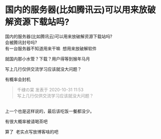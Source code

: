 # 国内的服务器(比如腾讯云)可以用来放破解资源下载站吗?


国内的服务器(比如腾讯云)可以用来放破解资源下载站吗?<br />
会被腾讯封号吗?<br />
有一台服务器不知道用来干嘛&nbsp;&nbsp;想用来放破解软件

就国内那小水管？下载？用户得等到猴年马月<img id="aimg_E9WbW" onclick="zoom(this, this.src, 0, 0, 0)" class="zoom" src="https://cdn.jsdelivr.net/gh/hishis/forum-master/public/images/patch.gif" onmouseover="img_onmouseoverfunc(this)" onload="thumbImg(this)" border="0" alt="" />

写上几行仅供交流学习应该就没大问题？

有概率会封机<img src="static/image/smiley/default/lol.gif" smilieid="12" border="0" alt="" />

<div class="quote"><blockquote><font color="#999999">千棣の棠 发表于 2020-10-31 11:53</font><br />
<font color="#999999">写上几行仅供交流学习应该就没大问题？</font></blockquote></div><br />
上一个也是这样说的，最后该吃饭一餐都没少。

有很大概率被请喝茶吧<img id="aimg_F1sp8" onclick="zoom(this, this.src, 0, 0, 0)" class="zoom" src="https://cdn.jsdelivr.net/gh/hishis/forum-master/public/images/patch.gif" onmouseover="img_onmouseoverfunc(this)" onload="thumbImg(this)" border="0" alt="" />

算了&nbsp;&nbsp;老实点写放博客啥的吧
